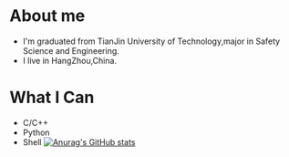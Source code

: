 # About me

* I'm graduated from TianJin University of Technology,major in Safety Science and Engineering.
* I live in HangZhou,China.

# What I Can

* C/C++
* Python
* Shell
[![Anurag's GitHub stats](https://github-readme-stats.vercel.app/api?username=Monking-21)](https://github.com/anuraghazra/github-readme-stats)
